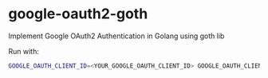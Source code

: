# google-oauth2-goth

Implement Google OAuth2 Authentication in Golang using goth lib

Run with:

```bash
GOOGLE_OAUTH_CLIENT_ID=<YOUR_GOOGLE_OAUTH_CLIENT_ID> GOOGLE_OAUTH_CLIENT_SECRET=<YOUR_GOOGLE_OAUTH_CLIENT_SECRET> go run main.go
```
